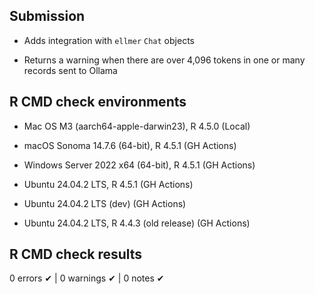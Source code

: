 ## Submission

* Adds integration with `ellmer` `Chat` objects

* Returns a warning when there are over 4,096 tokens in one or many records
sent to Ollama 

## R CMD check environments

- Mac OS M3 (aarch64-apple-darwin23), R 4.5.0 (Local)

- macOS Sonoma 14.7.6 (64-bit), R 4.5.1 (GH Actions)
- Windows Server 2022 x64 (64-bit), R 4.5.1 (GH Actions)
- Ubuntu 24.04.2 LTS, R 4.5.1 (GH Actions)
- Ubuntu 24.04.2 LTS (dev) (GH Actions)
- Ubuntu 24.04.2 LTS, R 4.4.3 (old release) (GH Actions)

## R CMD check results

0 errors ✔ | 0 warnings ✔ | 0 notes ✔
